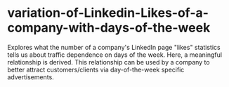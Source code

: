 # variation-of-Linkedin-Likes-of-a-company-with-days-of-the-week
Explores what the number of a company's LinkedIn page "likes" statistics tells  us about traffic dependence on days of the week. Here, a meaningful relationship is derived. This relationship can be used by a company to better attract customers/clients via day-of-the-week specific advertisements.
